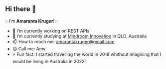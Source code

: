 <h2> Hi there 👋</h2>

✨I'm <b>Amaranta Kruger</b>!✨

- 🔭 I’m currently working on REST APIs
- 🌱 I’m currently studying at [Mindroom Innovation](https://www.mindroom.edu.au/) in QLD, Australia
- 📫 How to reach me: amarantakruger@gmail.com
- 😄 Call me: Amy
- ⚡ Fun fact: I started travelling the world in 2018 whithout imagining that I would be living in Australia in 2022!



